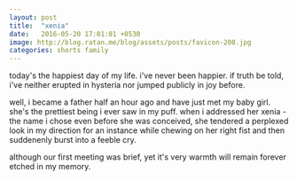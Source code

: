 ```yaml
---
layout: post
title:  "xenia"
date:   2016-05-20 17:01:01 +0530
image: http://blog.ratan.me/blog/assets/posts/favicon-200.jpg
categories: shorts family
---
```

today's the happiest day of my life. i've never been happier. if truth be told, i've neither erupted in hysteria nor jumped publicly in joy before.

well, i became a father half an hour ago and have just met my baby girl. she's the prettiest being i ever saw in my puff. when i addressed her xenia - the name i chose even before she was conceived, she tendered a perplexed look in my direction for an instance while chewing on her right fist and then suddenenly burst into a feeble cry.

although our first meeting was brief, yet it's very warmth will remain forever etched in my memory.